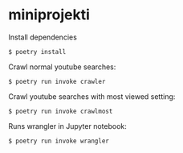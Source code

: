 # miniprojekti

Install dependencies

```
$ poetry install
```

Crawl normal youtube searches:

```
$ poetry run invoke crawler
```

Crawl youtube searches with most viewed setting:

```
$ poetry run invoke crawlmost
```

Runs wrangler in Jupyter notebook:

```
$ poetry run invoke wrangler
```
